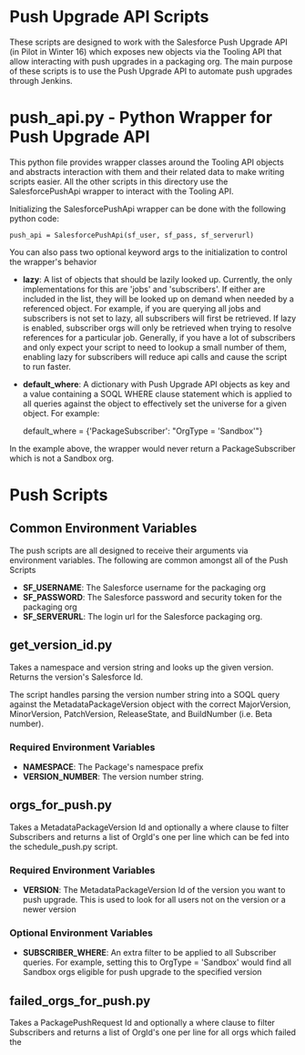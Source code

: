# Push Upgrade API Scripts

These scripts are designed to work with the Salesforce Push Upgrade API (in Pilot in Winter 16) which exposes new objects via the Tooling API that allow interacting with push upgrades in a packaging org.  The main purpose of these scripts is to use the Push Upgrade API to automate push upgrades through Jenkins.

# push_api.py - Python Wrapper for Push Upgrade API

This python file provides wrapper classes around the Tooling API objects and abstracts interaction with them and their related data to make writing scripts easier.  All the other scripts in this directory use the SalesforcePushApi wrapper to interact with the Tooling API.

Initializing the SalesforcePushApi wrapper can be done with the following python code:

    push_api = SalesforcePushApi(sf_user, sf_pass, sf_serverurl)

You can also pass two optional keyword args to the initialization to control the wrapper's behavior
    
* **lazy**: A list of objects that should be lazily looked up.  Currently, the only implementations for this are 'jobs' and 'subscribers'.  If either are included in the list, they will be looked up on demand when needed by a referenced object.  For example, if you are querying all jobs and subscribers is not set to lazy, all subscribers will first be retrieved.  If lazy is enabled, subscriber orgs will only be retrieved when trying to resolve references for a particular job.  Generally, if you have a lot of subscribers and only expect your script to need to lookup a small number of them, enabling lazy for subscribers will reduce api calls and cause the script to run faster.

* **default_where**: A dictionary with Push Upgrade API objects as key and a value containing a SOQL WHERE clause statement which is applied to all queries against the object to effectively set the universe for a given object.  For example:
    
    default_where = {'PackageSubscriber': "OrgType = 'Sandbox'"}

In the example above, the wrapper would never return a PackageSubscriber which is not a Sandbox org.

# Push Scripts

## Common Environment Variables

The push scripts are all designed to receive their arguments via environment variables.  The following are common amongst all of the Push Scripts

* **SF_USERNAME**: The Salesforce username for the packaging org
* **SF_PASSWORD**: The Salesforce password and security token for the packaging org
* **SF_SERVERURL**: The login url for the Salesforce packaging org.

## get_version_id.py

Takes a namespace and version string and looks up the given version.  Returns the version's Salesforce Id.

The script handles parsing the version number string into a SOQL query against the MetadataPackageVersion object with the correct MajorVersion, MinorVersion, PatchVersion, ReleaseState, and BuildNumber (i.e. Beta number).

### Required Environment Variables

* **NAMESPACE**: The Package's namespace prefix
* **VERSION_NUMBER**: The version number string.

## orgs_for_push.py

Takes a MetadataPackageVersion Id and optionally a where clause to filter Subscribers and returns a list of OrgId's one per line which can be fed into the schedule_push.py script.

### Required Environment Variables

* **VERSION**: The MetadataPackageVersion Id of the version you want to push upgrade.  This is used to look for all users not on the version or a newer version

### Optional Environment Variables

* **SUBSCRIBER_WHERE**: An extra filter to be applied to all Subscriber queries.  For example, setting this to OrgType = 'Sandbox' would find all Sandbox orgs eligible for push upgrade to the specified version

## failed_orgs_for_push.py

Takes a PackagePushRequest Id and optionally a where clause to filter Subscribers and returns a list of OrgId's one per line for all orgs which failed the 

